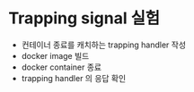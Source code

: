 # Trapping signal 실험

- 컨테이너 종료를 캐치하는 trapping handler 작성
- docker image 빌드
- docker container 종료
- trapping handler 의 응답 확인

